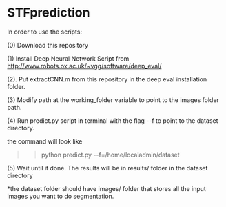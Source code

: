 STFprediction
=============

In order to use the scripts:

(0) Download this repository
 
(1) Install Deep Neural Network Script from http://www.robots.ox.ac.uk/~vgg/software/deep_eval/

(2). Put extractCNN.m from this repository in the deep eval installation folder.

(3) Modify path at the working_folder variable to point to the images folder path.

(4) Run predict.py script in terminal with the flag --f to point to the dataset directory.

the command will look like
  >>python predict.py --f=/home/localadmin/dataset


(5) Wait until it done. The results will be in results/ folder in the dataset directory 

*the dataset folder should have images/ folder that stores all the input images you want to do segmentation.
